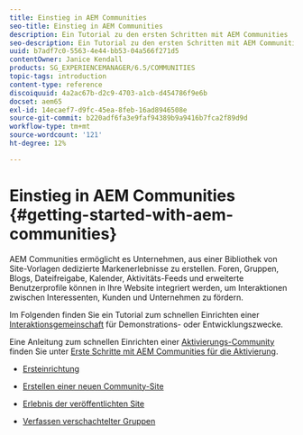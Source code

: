 ```yaml
---
title: Einstieg in AEM Communities
seo-title: Einstieg in AEM Communities
description: Ein Tutorial zu den ersten Schritten mit AEM Communities
seo-description: Ein Tutorial zu den ersten Schritten mit AEM Communities
uuid: b7adf7c0-5563-4e44-bb53-04a566f271d5
contentOwner: Janice Kendall
products: SG_EXPERIENCEMANAGER/6.5/COMMUNITIES
topic-tags: introduction
content-type: reference
discoiquuid: 4a2ac67b-d2c9-4703-a1cb-d454786f9e6b
docset: aem65
exl-id: 14ecaef7-d9fc-45ea-8feb-16ad8946508e
source-git-commit: b220adf6fa3e9faf94389b9a9416b7fca2f89d9d
workflow-type: tm+mt
source-wordcount: '121'
ht-degree: 12%

---
```


# Einstieg in AEM Communities {#getting-started-with-aem-communities}

AEM Communities ermöglicht es Unternehmen, aus einer Bibliothek von Site-Vorlagen dedizierte Markenerlebnisse zu erstellen. Foren, Gruppen, Blogs, Dateifreigabe, Kalender, Aktivitäts-Feeds und erweiterte Benutzerprofile können in Ihre Website integriert werden, um Interaktionen zwischen Interessenten, Kunden und Unternehmen zu fördern.

Im Folgenden finden Sie ein Tutorial zum schnellen Einrichten einer [Interaktionsgemeinschaft](/help/communities/overview.md#engagement-community) für Demonstrations- oder Entwicklungszwecke.

Eine Anleitung zum schnellen Einrichten einer [Aktivierungs-Community](/help/communities/overview.md#enablement-community) finden Sie unter [Erste Schritte mit AEM Communities für die Aktivierung](/help/communities/getting-started-enablement.md).

* [Ersteinrichtung](/help/communities/setup.md)

* [Erstellen einer neuen Community-Site](/help/communities/create-site.md)

* [Erlebnis der veröffentlichten Site](/help/communities/published-site.md)

* [Verfassen verschachtelter Gruppen](/help/communities/nested-groups.md)

